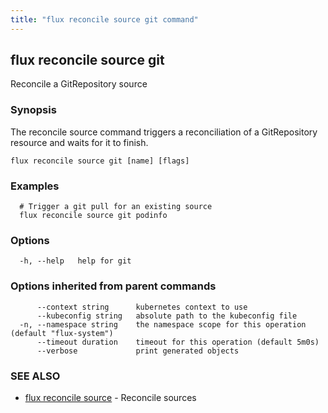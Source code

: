 ```yaml
---
title: "flux reconcile source git command"
---
```

## flux reconcile source git

Reconcile a GitRepository source

### Synopsis

The reconcile source command triggers a reconciliation of a GitRepository resource and waits for it to finish.

```
flux reconcile source git [name] [flags]
```

### Examples

```
  # Trigger a git pull for an existing source
  flux reconcile source git podinfo
```

### Options

```
  -h, --help   help for git
```

### Options inherited from parent commands

```
      --context string      kubernetes context to use
      --kubeconfig string   absolute path to the kubeconfig file
  -n, --namespace string    the namespace scope for this operation (default "flux-system")
      --timeout duration    timeout for this operation (default 5m0s)
      --verbose             print generated objects
```

### SEE ALSO

* [flux reconcile source](/cmd/flux_reconcile_source/)	 - Reconcile sources

